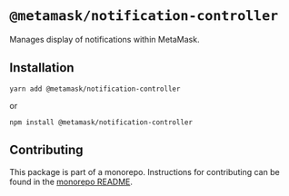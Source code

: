 # `@metamask/notification-controller`

Manages display of notifications within MetaMask.

## Installation

`yarn add @metamask/notification-controller`

or

`npm install @metamask/notification-controller`

## Contributing

This package is part of a monorepo. Instructions for contributing can be found in the [monorepo README](https://github.com/MetaMask/core#readme).
